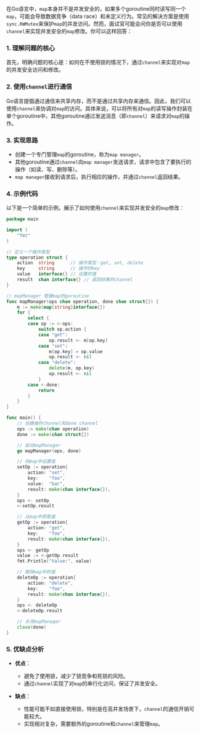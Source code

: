 在Go语言中，`map`本身并不是并发安全的，如果多个goroutine同时读写同一个`map`，可能会导致数据竞争（data race）和未定义行为。常见的解决方案是使用`sync.RWMutex`来保护`map`的并发访问。然而，面试官可能会问你是否可以使用`channel`来实现并发安全的`map`修改。你可以这样回答：

### 1. 理解问题的核心
首先，明确问题的核心是：如何在不使用锁的情况下，通过`channel`来实现对`map`的并发安全访问和修改。

### 2. 使用`channel`进行通信
Go语言提倡通过通信来共享内存，而不是通过共享内存来通信。因此，我们可以使用`channel`来协调对`map`的访问。具体来说，可以将所有对`map`的读写操作封装在单个goroutine中，其他goroutine通过发送消息（即`channel`）来请求对`map`的操作。

### 3. 实现思路
- 创建一个专门管理`map`的goroutine，称为`map manager`。
- 其他goroutine通过`channel`向`map manager`发送请求，请求中包含了要执行的操作（如读、写、删除等）。
- `map manager`接收到请求后，执行相应的操作，并通过`channel`返回结果。

### 4. 示例代码
以下是一个简单的示例，展示了如何使用`channel`来实现并发安全的`map`修改：

```go
package main

import (
	"fmt"
)

// 定义一个操作类型
type operation struct {
	action  string      // 操作类型：get, set, delete
	key     string      // 操作的key
	value   interface{} // 设置的值
	result  chan interface{} // 返回结果的channel
}

// mapManager 管理map的goroutine
func mapManager(ops chan operation, done chan struct{}) {
	m := make(map[string]interface{})
	for {
		select {
		case op := <-ops:
			switch op.action {
			case "get":
				op.result <- m[op.key]
			case "set":
				m[op.key] = op.value
				op.result <- nil
			case "delete":
				delete(m, op.key)
				op.result <- nil
			}
		case <-done:
			return
		}
	}
}

func main() {
	// 创建操作channel和done channel
	ops := make(chan operation)
	done := make(chan struct{})

	// 启动mapManager
	go mapManager(ops, done)

	// 向map中设置值
	setOp := operation{
		action: "set",
		key:    "foo",
		value:  "bar",
		result: make(chan interface{}),
	}
	ops <- setOp
	<-setOp.result

	// 从map中获取值
	getOp := operation{
		action: "get",
		key:    "foo",
		result: make(chan interface{}),
	}
	ops <- getOp
	value := <-getOp.result
	fmt.Println("Value:", value)

	// 删除map中的值
	deleteOp := operation{
		action: "delete",
		key:    "foo",
		result: make(chan interface{}),
	}
	ops <- deleteOp
	<-deleteOp.result

	// 关闭mapManager
	close(done)
}
```

### 5. 优缺点分析
- **优点**：
    - 避免了使用锁，减少了锁竞争和死锁的风险。
    - 通过`channel`实现了对`map`的串行化访问，保证了并发安全。

- **缺点**：
    - 性能可能不如直接使用锁，特别是在高并发场景下，`channel`的通信开销可能较大。
    - 实现相对复杂，需要额外的goroutine和`channel`来管理`map`。
